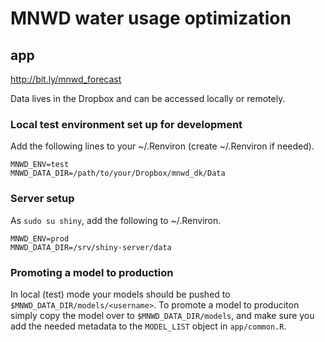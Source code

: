 # MNWD water usage optimization

## app

http://bit.ly/mnwd_forecast

Data lives in the Dropbox and can be accessed locally or remotely.

### Local test environment set up for development

Add the following lines to your ~/.Renviron (create ~/.Renviron if needed).

    MNWD_ENV=test
    MNWD_DATA_DIR=/path/to/your/Dropbox/mnwd_dk/Data

### Server setup

As `sudo su shiny`, add the following to ~/.Renviron.

    MNWD_ENV=prod
    MNWD_DATA_DIR=/srv/shiny-server/data

### Promoting a model to production

In local (test) mode your models should be pushed to `$MNWD_DATA_DIR/models/<username>`. To promote a model to produciton simply copy the model over to `$MNWD_DATA_DIR/models`, and make sure you add the needed metadata to the `MODEL_LIST` object in `app/common.R`.
